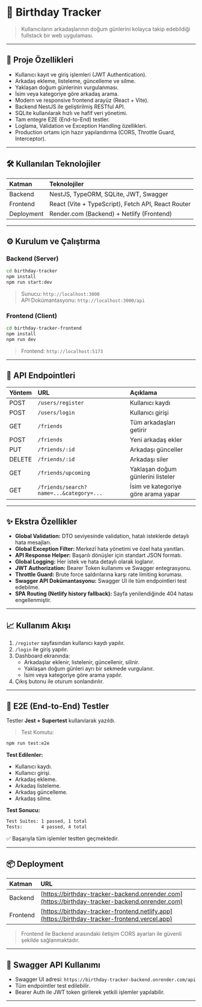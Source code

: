 # 🎂 Birthday Tracker

> Kullanıcıların arkadaşlarının doğum günlerini kolayca takip edebildiği fullstack bir web uygulaması.

---

## 🚀 Proje Özellikleri

- Kullanıcı kayıt ve giriş işlemleri (JWT Authentication).
- Arkadaş ekleme, listeleme, güncelleme ve silme.
- Yaklaşan doğum günlerinin vurgulanması.
- İsim veya kategoriye göre arkadaş arama.
- Modern ve responsive frontend arayüz (React + Vite).
- Backend NestJS ile geliştirilmiş RESTful API.
- SQLite kullanılarak hızlı ve hafif veri yönetimi.
- Tam entegre E2E (End-to-End) testler.
- Loglama, Validation ve Exception Handling özellikleri.
- Production ortamı için hazır yapılandırma (CORS, Throttle Guard, Interceptor).

---

## 🛠️ Kullanılan Teknolojiler

| Katman | Teknolojiler |
|:--|:--|
| Backend | NestJS, TypeORM, SQLite, JWT, Swagger |
| Frontend | React (Vite + TypeScript), Fetch API, React Router |
| Deployment | Render.com (Backend) + Netlify (Frontend) |

---

## ⚙️ Kurulum ve Çalıştırma

### Backend (Server)

```bash
cd birthday-tracker
npm install
npm run start:dev
```

> Sunucu: `http://localhost:3000`  
> API Dokümantasyonu: `http://localhost:3000/api`

### Frontend (Client)

```bash
cd birthday-tracker-frontend
npm install
npm run dev
```

> Frontend: `http://localhost:5173`

---

## 🔐 API Endpointleri

| Yöntem | URL | Açıklama |
|:--|:--|:--|
| POST | `/users/register` | Kullanıcı kaydı |
| POST | `/users/login` | Kullanıcı girişi |
| GET | `/friends` | Tüm arkadaşları getirir |
| POST | `/friends` | Yeni arkadaş ekler |
| PUT | `/friends/:id` | Arkadaşı günceller |
| DELETE | `/friends/:id` | Arkadaşı siler |
| GET | `/friends/upcoming` | Yaklaşan doğum günlerini listeler |
| GET | `/friends/search?name=...&category=...` | İsim ve kategoriye göre arama yapar |

---

## ✨ Ekstra Özellikler

- **Global Validation:** DTO seviyesinde validation, hatalı isteklerde detaylı hata mesajları.
- **Global Exception Filter:** Merkezî hata yönetimi ve özel hata yanıtları.
- **API Response Helper:** Başarılı dönüşler için standart JSON formatı.
- **Global Logging:** Her istek ve hata detaylı olarak loglanır.
- **JWT Authorization:** Bearer Token kullanımı ve Swagger entegrasyonu.
- **Throttle Guard:** Brute force saldırılarına karşı rate limiting koruması.
- **Swagger API Dokümantasyonu:** Swagger UI ile tüm endpointleri test edebilme.
- **SPA Routing (Netlify history fallback):** Sayfa yenilendiğinde 404 hatası engellenmiştir.

---

## 📈 Kullanım Akışı

1. `/register` sayfasından kullanıcı kaydı yapılır.
2. `/login` ile giriş yapılır.
3. Dashboard ekranında:
   - Arkadaşlar eklenir, listelenir, güncellenir, silinir.
   - Yaklaşan doğum günleri ayrı bir sekmede vurgulanır.
   - İsim veya kategoriye göre arama yapılır.
4. Çıkış butonu ile oturum sonlandırılır.

---

## 🧪 E2E (End-to-End) Testler

Testler **Jest + Supertest** kullanılarak yazıldı.

> Test Komutu:

```bash
npm run test:e2e
```

**Test Edilenler:**
- Kullanıcı kaydı.
- Kullanıcı girişi.
- Arkadaş ekleme.
- Arkadaş listeleme.
- Arkadaş güncelleme.
- Arkadaş silme.

**Test Sonucu:**

```bash
Test Suites: 1 passed, 1 total
Tests:       4 passed, 4 total
```

✅ Başarıyla tüm işlemler testten geçmektedir.

---

## 📦 Deployment

| Katman | URL |
|:--|:--|
| Backend | [https://birthday-tracker-backend.onrender.com](https://birthday-tracker-backend.onrender.com) |
| Frontend | [https://birthday-tracker-frontend.netlify.app](https://birthday-tracker-frontend.vercel.app) |

> Frontend ile Backend arasındaki iletişim CORS ayarları ile güvenli şekilde sağlanmaktadır.

---

## 📄 Swagger API Kullanımı

- Swagger UI adresi: `https://birthday-tracker-backend.onrender.com/api`
- Tüm endpointler test edilebilir.
- Bearer Auth ile JWT token girilerek yetkili işlemler yapılabilir.

---
